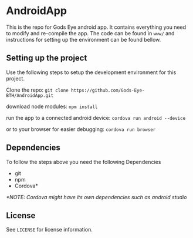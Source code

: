# AndroidApp

This is the repo for Gods Eye android app. It contains everything you need
to modify and re-compile the app. The code can be found in `www/` and instructions
for setting up the environment can be found bellow.

## Setting up the project
Use the following steps to setup the development environment for this project.

Clone the repo: `git clone https://github.com/Gods-Eye-BTH/AndroidApp.git`

download node modules: `npm install`

run the app to a connected android device: `cordova run android --device`

or to your browser for easier debugging: `cordova run browser`


## Dependencies
To follow the steps above you need the following Dependencies

- git
- npm
- Cordova\*

*\*NOTE: Cordova might have its own dependencies such as android studio*

## License
See `LICENSE` for license information.
